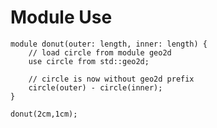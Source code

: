 # Module Use

```µCAD,use_statement#todo
module donut(outer: length, inner: length) {
    // load circle from module geo2d
    use circle from std::geo2d;

    // circle is now without geo2d prefix
    circle(outer) - circle(inner);
}

donut(2cm,1cm);
```
